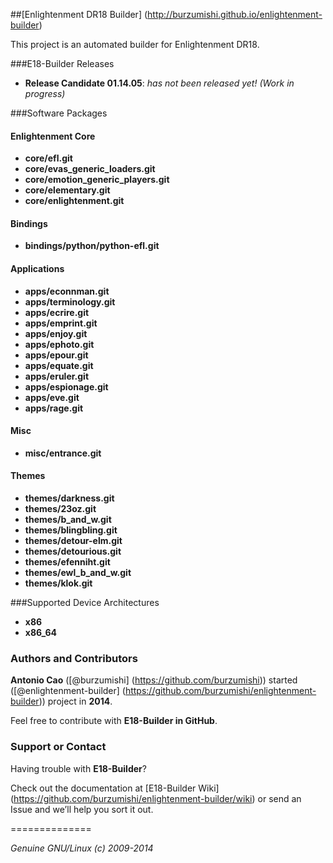 ##[Enlightenment DR18 Builder] (http://burzumishi.github.io/enlightenment-builder)

This project is an automated builder for Enlightenment DR18.


###E18-Builder Releases

 * **Release Candidate 01.14.05**: _has not been released yet! (Work in progress)_


###Software Packages

#### Enlightenment Core

- **core/efl.git**
- **core/evas_generic_loaders.git**
- **core/emotion_generic_players.git**
- **core/elementary.git**
- **core/enlightenment.git**

#### Bindings

- **bindings/python/python-efl.git**

#### Applications

- **apps/econnman.git**
- **apps/terminology.git**
- **apps/ecrire.git**
- **apps/emprint.git**
- **apps/enjoy.git**
- **apps/ephoto.git**
- **apps/epour.git**
- **apps/equate.git**
- **apps/eruler.git**
- **apps/espionage.git**
- **apps/eve.git**
- **apps/rage.git**

#### Misc

- **misc/entrance.git**

#### Themes

- **themes/darkness.git**
- **themes/23oz.git**
- **themes/b_and_w.git**
- **themes/blingbling.git**
- **themes/detour-elm.git**
- **themes/detourious.git**
- **themes/efenniht.git**
- **themes/ewl_b_and_w.git**
- **themes/klok.git**


###Supported Device Architectures

 - **x86**
 - **x86_64**


### Authors and Contributors

**Antonio Cao** ([@burzumishi] (https://github.com/burzumishi)) started ([@enlightenment-builder] (https://github.com/burzumishi/enlightenment-builder)) project in **2014**.

Feel free to contribute with **E18-Builder in GitHub**.


### Support or Contact

Having trouble with **E18-Builder**?

Check out the documentation at [E18-Builder Wiki] (https://github.com/burzumishi/enlightenment-builder/wiki) or send an Issue and we’ll help you sort it out.

==============

_Genuine GNU/Linux (c) 2009-2014_

